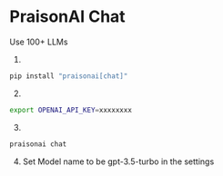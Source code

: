 # PraisonAI Chat

Use 100+ LLMs

1. 
```bash
pip install "praisonai[chat]"
```

2. 
```bash
export OPENAI_API_KEY=xxxxxxxx
```

3. 
```bash
praisonai chat
```

4. Set Model name to be gpt-3.5-turbo in the settings 